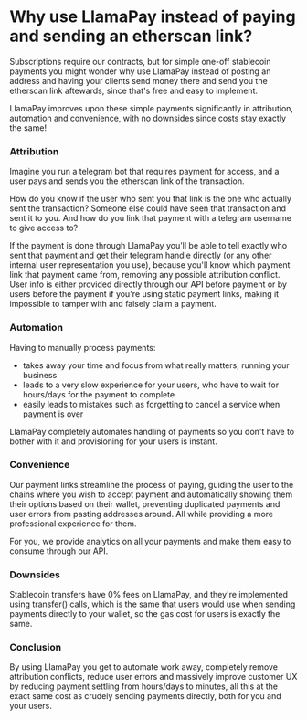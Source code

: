 # Why use LlamaPay instead of paying and sending an etherscan link?

Subscriptions require our contracts, but for simple one-off stablecoin payments you might wonder why use LlamaPay instead of posting an address and having your clients send money there and send you the etherscan link aftewards, since that's free and easy to implement.

LlamaPay improves upon these simple payments significantly in attribution, automation and convenience, with no downsides since costs stay exactly the same!

### Attribution

Imagine you run a telegram bot that requires payment for access, and a user pays and sends you the etherscan link of the transaction.

How do you know if the user who sent you that link is the one who actually sent the transaction? Someone else could have seen that transaction and sent it to you. And how do you link that payment with a telegram username to give access to?

If the payment is done through LlamaPay you'll be able to tell exactly who sent that payment and get their telegram handle directly (or any other internal user representation you use), because you'll know which payment link that payment came from, removing any possible attribution conflict. User info is either provided directly through our API before payment or by users before the payment if you're using static payment links, making it impossible to tamper with and falsely claim a payment.

### Automation

Having to manually process payments:

* takes away your time and focus from what really matters, running your business
* leads to a very slow experience for your users, who have to wait for hours/days for the payment to complete
* easily leads to mistakes such as forgetting to cancel a service when payment is over

LlamaPay completely automates handling of payments so you don't have to bother with it and provisioning for your users is instant.

### Convenience

Our payment links streamline the process of paying, guiding the user to the chains where you wish to accept payment and automatically showing them their options based on their wallet, preventing duplicated payments and user errors from pasting addresses around. All while providing a more professional experience for them.

For you, we provide analytics on all your payments and make them easy to consume through our API.

### Downsides

Stablecoin transfers have 0% fees on LlamaPay, and they're implemented using transfer() calls, which is the same that users would use when sending payments directly to your wallet, so the gas cost for users is exactly the same.

### Conclusion

By using LlamaPay you get to automate work away, completely remove attribution conflicts, reduce user errors and massively improve customer UX by reducing payment settling from hours/days to minutes, all this at the exact same cost as crudely sending payments directly, both for you and your users.
